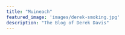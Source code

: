 ```yaml
---
title: "Muineach"
featured_image: 'images/derek-smoking.jpg'
description: "The Blog of Derek Davis"
---
```

